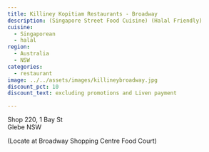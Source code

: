 ```yaml
---
title: Killiney Kopitiam Restaurants - Broadway
description: (Singapore Street Food Cuisine) (Halal Friendly)
cuisine:
  - Singaporean
  - halal
region:
  - Australia
  - NSW
categories:
  - restaurant
image: ../../assets/images/killineybroadway.jpg
discount_pct: 10
discount_text: excluding promotions and Liven payment

---
```


Shop 220, 1 Bay St  
Glebe NSW

(Locate at Broadway Shopping Centre Food Court)
